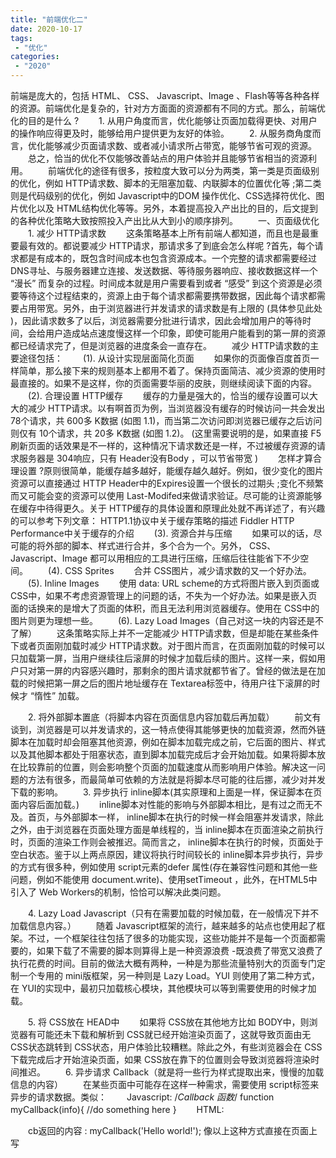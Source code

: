 ```yaml
---
title: "前端优化二"
date: 2020-10-17
tags:
 - "优化"
categories:
 - "2020"
---
```


前端是庞大的，包括 HTML、 CSS、 Javascript、Image 、Flash等等各种各样的资源。前端优化是复杂的，针对方方面面的资源都有不同的方式。那么，前端优化的目的是什么 ?
　　1. 从用户角度而言，优化能够让页面加载得更快、对用户的操作响应得更及时，能够给用户提供更为友好的体验。
　　2. 从服务商角度而言，优化能够减少页面请求数、或者减小请求所占带宽，能够节省可观的资源。
　　总之，恰当的优化不仅能够改善站点的用户体验并且能够节省相当的资源利用。
　　前端优化的途径有很多，按粒度大致可以分为两类，第一类是页面级别的优化，例如 HTTP请求数、脚本的无阻塞加载、内联脚本的位置优化等 ;第二类则是代码级别的优化，例如 Javascript中的DOM 操作优化、CSS选择符优化、图片优化以及 HTML结构优化等等。另外，本着提高投入产出比的目的，后文提到的各种优化策略大致按照投入产出比从大到小的顺序排列。
　　一、页面级优化
　　1. 减少 HTTP请求数
　　这条策略基本上所有前端人都知道，而且也是最重要最有效的。都说要减少 HTTP请求，那请求多了到底会怎么样呢 ?首先，每个请求都是有成本的，既包含时间成本也包含资源成本。一个完整的请求都需要经过 DNS寻址、与服务器建立连接、发送数据、等待服务器响应、接收数据这样一个 “漫长” 而复杂的过程。时间成本就是用户需要看到或者 “感受” 到这个资源是必须要等待这个过程结束的，资源上由于每个请求都需要携带数据，因此每个请求都需要占用带宽。另外，由于浏览器进行并发请求的请求数是有上限的 (具体参见此处 )，因此请求数多了以后，浏览器需要分批进行请求，因此会增加用户的等待时间，会给用户造成站点速度慢这样一个印象，即使可能用户能看到的第一屏的资源都已经请求完了，但是浏览器的进度条会一直存在。
　　减少 HTTP请求数的主要途径包括：
　　(1). 从设计实现层面简化页面
　　如果你的页面像百度首页一样简单，那么接下来的规则基本上都用不着了。保持页面简洁、减少资源的使用时最直接的。如果不是这样，你的页面需要华丽的皮肤，则继续阅读下面的内容。
　　(2). 合理设置 HTTP缓存
　　缓存的力量是强大的，恰当的缓存设置可以大大的减少 HTTP请求。以有啊首页为例，当浏览器没有缓存的时候访问一共会发出 78个请求，共 600多 K数据 (如图 1.1)，而当第二次访问即浏览器已缓存之后访问则仅有 10个请求，共 20多 K数据 (如图 1.2)。 (这里需要说明的是，如果直接 F5刷新页面的话效果是不一样的，这种情况下请求数还是一样，不过被缓存资源的请求服务器是 304响应，只有 Header没有Body ，可以节省带宽 )
　　怎样才算合理设置 ?原则很简单，能缓存越多越好，能缓存越久越好。例如，很少变化的图片资源可以直接通过 HTTP Header中的Expires设置一个很长的过期头 ;变化不频繁而又可能会变的资源可以使用 Last-Modifed来做请求验证。尽可能的让资源能够在缓存中待得更久。关于 HTTP缓存的具体设置和原理此处就不再详述了，有兴趣的可以参考下列文章：
HTTP1.1协议中关于缓存策略的描述
Fiddler HTTP Performance中关于缓存的介绍
　　(3). 资源合并与压缩
　　如果可以的话，尽可能的将外部的脚本、样式进行合并，多个合为一个。另外， CSS、 Javascript、Image 都可以用相应的工具进行压缩，压缩后往往能省下不少空间。
　　(4). CSS Sprites
　　合并 CSS图片，减少请求数的又一个好办法。
　　(5). Inline Images
　　使用 data: URL scheme的方式将图片嵌入到页面或 CSS中，如果不考虑资源管理上的问题的话，不失为一个好办法。如果是嵌入页面的话换来的是增大了页面的体积，而且无法利用浏览器缓存。使用在 CSS中的图片则更为理想一些。
　　(6). Lazy Load Images（自己对这一块的内容还是不了解）
　　这条策略实际上并不一定能减少 HTTP请求数，但是却能在某些条件下或者页面刚加载时减少 HTTP请求数。对于图片而言，在页面刚加载的时候可以只加载第一屏，当用户继续往后滚屏的时候才加载后续的图片。这样一来，假如用户只对第一屏的内容感兴趣时，那剩余的图片请求就都节省了。曾经的做法是在加载的时候把第一屏之后的图片地址缓存在 Textarea标签中，待用户往下滚屏的时候才 “惰性” 加载。

　　2. 将外部脚本置底（将脚本内容在页面信息内容加载后再加载）
　　前文有谈到，浏览器是可以并发请求的，这一特点使得其能够更快的加载资源，然而外链脚本在加载时却会阻塞其他资源，例如在脚本加载完成之前，它后面的图片、样式以及其他脚本都处于阻塞状态，直到脚本加载完成后才会开始加载。如果将脚本放在比较靠前的位置，则会影响整个页面的加载速度从而影响用户体验。解决这一问题的方法有很多，而最简单可依赖的方法就是将脚本尽可能的往后挪，减少对并发下载的影响。
　　3. 异步执行 inline脚本(其实原理和上面是一样，保证脚本在页面内容后面加载。)
　　inline脚本对性能的影响与外部脚本相比，是有过之而无不及。首页，与外部脚本一样， inline脚本在执行的时候一样会阻塞并发请求，除此之外，由于浏览器在页面处理方面是单线程的，当 inline脚本在页面渲染之前执行时，页面的渲染工作则会被推迟。简而言之， inline脚本在执行的时候，页面处于空白状态。鉴于以上两点原因，建议将执行时间较长的 inline脚本异步执行，异步的方式有很多种，例如使用 script元素的defer 属性(存在兼容性问题和其他一些问题，例如不能使用 document.write)、使用setTimeout ，此外，在HTML5中引入了 Web Workers的机制，恰恰可以解决此类问题。

　　4. Lazy Load Javascript（只有在需要加载的时候加载，在一般情况下并不加载信息内容。）
　　随着 Javascript框架的流行，越来越多的站点也使用起了框架。不过，一个框架往往包括了很多的功能实现，这些功能并不是每一个页面都需要的，如果下载了不需要的脚本则算得上是一种资源浪费 -既浪费了带宽又浪费了执行花费的时间。目前的做法大概有两种，一种是为那些流量特别大的页面专门定制一个专用的 mini版框架，另一种则是 Lazy Load。YUI 则使用了第二种方式，在 YUI的实现中，最初只加载核心模块，其他模块可以等到需要使用的时候才加载。

　　5. 将 CSS放在 HEAD中
　　如果将 CSS放在其他地方比如 BODY中，则浏览器有可能还未下载和解析到 CSS就已经开始渲染页面了，这就导致页面由无 CSS状态跳转到 CSS状态，用户体验比较糟糕。除此之外，有些浏览器会在 CSS下载完成后才开始渲染页面，如果 CSS放在靠下的位置则会导致浏览器将渲染时间推迟。
　　6. 异步请求 Callback（就是将一些行为样式提取出来，慢慢的加载信息的内容）
　　在某些页面中可能存在这样一种需求，需要使用 script标签来异步的请求数据。类似：
　　Javascript:
/*Callback 函数*/
function myCallback(info){
//do something here
}
　　HTML:

　　cb返回的内容 :
myCallback('Hello world!');
像以上这种方式直接在页面上写 <script>对页面的性能也是有影响的，即增加了页面首次加载的负担，推迟了 DOMLoaded和window.onload 事件的触发时机。如果时效性允许的话，可以考虑在 DOMLoaded事件触发的时候加载，或者使用 setTimeout方式来灵活的控制加载的时机。
　　7. 减少不必要的 HTTP跳转
　　对于以目录形式访问的 HTTP链接，很多人都会忽略链接最后是否带 ’/'，假如你的服务器对此是区别对待的话，那么你也需要注意，这其中很可能隐藏了 301跳转，增加了多余请求。具体参见下图，其中第一个链接是以无 ’/'结尾的方式访问的，于是服务器有了一次跳转。
　　8. 避免重复的资源请求
　　这种情况主要是由于疏忽或页面由多个模块拼接而成，然后每个模块中请求了同样的资源时，会导致资源的重复请求

　　二、代码级优化
　　1. Javascript
　　(1). DOM
　　DOM操作应该是脚本中最耗性能的一类操作，例如增加、修改、删除 DOM元素或者对 DOM集合进行操作。如果脚本中包含了大量的 DOM操作则需要注意以下几点：
　　a. HTML Collection（HTML收集器，返回的是一个数组内容信息）
　　在脚本中 document.images、document.forms 、getElementsByTagName()返回的都是 HTMLCollection类型的集合，在平时使用的时候大多将它作为数组来使用，因为它有 length属性，也可以使用索引访问每一个元素。不过在访问性能上则比数组要差很多，原因是这个集合并不是一个静态的结果，它表示的仅仅是一个特定的查询，每次访问该集合时都会重新执行这个查询从而更新查询结果。所谓的 “访问集合” 包括读取集合的 length属性、访问集合中的元素。
　　因此，当你需要遍历 HTML Collection的时候，尽量将它转为数组后再访问，以提高性能。即使不转换为数组，也请尽可能少的访问它，例如在遍历的时候可以将 length属性、成员保存到局部变量后再使用局部变量。
　　b. Reflow & Repaint
　　除了上面一点之外， DOM操作还需要考虑浏览器的 Reflow和Repaint ，因为这些都是需要消耗资源的，具体的可以参考：
如何减少浏览器的repaint和reflow?

　　(2). 慎用 with
with(obj){ p = 1}; 代码块的行为实际上是修改了代码块中的 执行环境 ，将obj放在了其作用域链的最前端，在 with代码块中访问非局部变量是都是先从 obj上开始查找，如果没有再依次按作用域链向上查找，因此使用 with相当于增加了作用域链长度。而每次查找作用域链都是要消耗时间的，过长的作用域链会导致查找性能下降。
　　因此，除非你能肯定在 with代码中只访问 obj中的属性，否则慎用 with，替代的可以使用局部变量缓存需要访问的属性。
　　(3). 避免使用 eval和 Function
　　每次 eval 或 Function 构造函数作用于字符串表示的源代码时，脚本引擎都需要将源代码转换成可执行代码。这是很消耗资源的操作 —— 通常比简单的函数调用慢 100倍以上。
　　eval 函数效率特别低，由于事先无法知晓传给 eval 的字符串中的内容，eval在其上下文中解释要处理的代码，也就是说编译器无法优化上下文，因此只能有浏览器在运行时解释代码。这对性能影响很大。
　　Function 构造函数比 eval略好，因为使用此代码不会影响周围代码 ;但其速度仍很慢。
　　此外，使用 eval和 Function也不利于Javascript 压缩工具执行压缩。
　　(4). 减少作用域链查找（这方面设计到一些内容的相关问题）
　　前文谈到了作用域链查找问题，这一点在循环中是尤其需要注意的问题。如果在循环中需要访问非本作用域下的变量时请在遍历之前用局部变量缓存该变量，并在遍历结束后再重写那个变量，这一点对全局变量尤其重要，因为全局变量处于作用域链的最顶端，访问时的查找次数是最多的。
　　低效率的写法：
// 全局变量
var globalVar = 1;
function myCallback(info){
for( var i = 100000; i--;){
//每次访问 globalVar 都需要查找到作用域链最顶端，本例中需要访问 100000 次
globalVar += i;
}
}
　　更高效的写法：
// 全局变量
var globalVar = 1;
function myCallback(info){
//局部变量缓存全局变量
var localVar = globalVar;
for( var i = 100000; i--;){
//访问局部变量是最快的
localVar += i;
}
//本例中只需要访问 2次全局变量
在函数中只需要将 globalVar中内容的值赋给localVar 中区
globalVar = localVar;
}
　　此外，要减少作用域链查找还应该减少闭包的使用。
　　(5). 数据访问
　　Javascript中的数据访问包括直接量 (字符串、正则表达式 )、变量、对象属性以及数组，其中对直接量和局部变量的访问是最快的，对对象属性以及数组的访问需要更大的开销。当出现以下情况时，建议将数据放入局部变量：
　　a. 对任何对象属性的访问超过 1次
　　b. 对任何数组成员的访问次数超过 1次
　　另外，还应当尽可能的减少对对象以及数组深度查找。
　　(6). 字符串拼接
　　在 Javascript中使用"+" 号来拼接字符串效率是比较低的，因为每次运行都会开辟新的内存并生成新的字符串变量，然后将拼接结果赋值给新变量。与之相比更为高效的做法是使用数组的 join方法，即将需要拼接的字符串放在数组中最后调用其 join方法得到结果。不过由于使用数组也有一定的开销，因此当需要拼接的字符串较多的时候可以考虑用此方法。

　　关于 Javascript优化的更详细介绍请参考：
Write Efficient Javascript(PPT)
Efficient JavaScript
　　2. CSS选择符
　　在大多数人的观念中，都觉得浏览器对 CSS选择符的解析式从左往右进行的，例如
#toc A { color: #444; }
　　这样一个选择符，如果是从右往左解析则效率会很高，因为第一个 ID选择基本上就把查找的范围限定了，但实际上浏览器对选择符的解析是从右往左进行的。如上面的选择符，浏览器必须遍历查找每一个 A标签的祖先节点，效率并不像之前想象的那样高。根据浏览器的这一行为特点，在写选择符的时候需要注意很多事项，有人已经一一列举了。

　　3. HTML
　　对 HTML本身的优化现如今也越来越多的受人关注了。

　　4. Image压缩
　　图片压缩是个技术活，不过现如今这方面的工具也非常多，压缩之后往往能带来不错的效果，具体的压缩原理以及方法在《 Even Faster Web Sites》第10 章有很详细的介绍，有兴趣的可以去看看。
　　总结
　　本文从页面级以及代码级两个粒度对前端优化的各种方式做了一个总结，这些方法基本上都是前端开发人员在开发的过程中可以借鉴和实践的，除此之外，完整的前端优化还应该包括很多其他的途径，例如 CDN、 Gzip、多域名、无 Cookie服务器等等，由于对于开发人员的可操作性并不强大，在此也就不多叙述了，